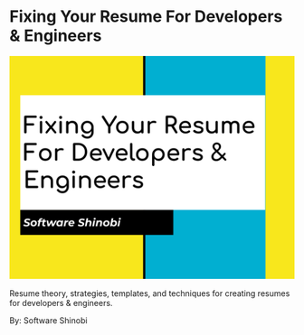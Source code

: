 # Fixing Your Resume For Developers & Engineers

![](image-content/cover-image.png "Fixing Your Resume For Developers & Engineers")

Resume theory, strategies, templates, and techniques for creating resumes for developers & engineers.

By: Software Shinobi
